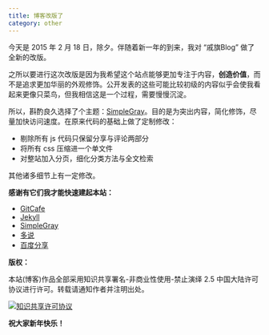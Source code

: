 ```yaml
---
title: 博客改版了
category: other
---
```


今天是 2015 年 2 月 18 日，除夕。伴随着新一年的到来，我对 “戚旗Blog” 做了全新的改版。
<!--more-->

之所以要进行这次改版是因为我希望这个站点能够更加专注于内容，**创造价值**，而不是追求更加华丽的外观修饰。公开发表的这些可能比较初级的内容似乎会使我看起来更像只菜鸟，但我相信这是一个过程，需要慢慢沉淀。

所以，斟酌良久选择了个主题：[SimpleGray](https://github.com/mytharcher/SimpleGray)。目的是为突出内容，简化修饰，尽量加快访问速度。在原来代码的基础上做了定制修改：

- 剔除所有 js 代码只保留分享与评论两部分
- 将所有 css 压缩进一个单文件
- 对整站加入分页，细化分类方法与全文检索

其他诸多细节上有一定修改。

**感谢有它们我才能快速建起本站：**

* [GitCafe](https://github.com/)
* [Jekyll](http://jekyllrb.com/)
* [SimpleGray](https://github.com/mytharcher/SimpleGray)
* [多说](http://duoshuo.com/)
* [百度分享](http://share.baidu.com/)

**版权：**

本站(博客)作品全部采用知识共享署名-非商业性使用-禁止演绎 2.5 中国大陆许可协议进行许可。转载请通知作者并注明出处。

<p><a rel="license" href="http://creativecommons.org/licenses/by-nc-nd/2.5/cn/" target="_blank" class="hide-target-icon" title="本站(博客)作品全部采用知识共享署名-非商业性使用-禁止演绎 2.5 中国大陆许可协议进行许可。转载请通知作者并注明出处。"><img alt="知识共享许可协议" src="http://i.creativecommons.org/l/by-nc-nd/2.5/cn/88x31.png"></a></p>

**祝大家新年快乐！**

